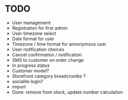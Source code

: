 # TODO

* User management
* Registration for first admin
* User timezone select
* Date format for user
* Timezone / time format for annonymous user
* User notification choices
* Cancel confirmation / notification
* SMS to customer on order change
* In progress status
* Customer model?
* Storefront category breadcrumbs ?
* socialite login?
* import
* Done: remove from stock, update number calculation
